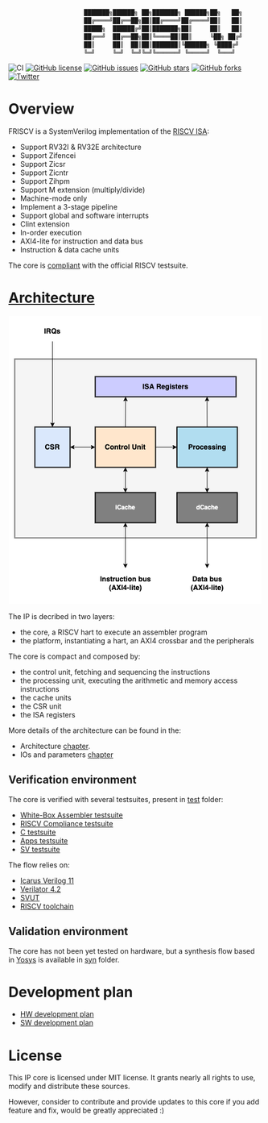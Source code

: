 
                         ███████╗██████╗ ██╗███████╗ ██████╗██╗   ██╗
                         ██╔════╝██╔══██╗██║██╔════╝██╔════╝██║   ██║
                         █████╗  ██████╔╝██║███████╗██║     ██║   ██║
                         ██╔══╝  ██╔══██╗██║╚════██║██║     ╚██╗ ██╔╝
                         ██║     ██║  ██║██║███████║╚██████╗ ╚████╔╝
                         ╚═╝     ╚═╝  ╚═╝╚═╝╚══════╝ ╚═════╝  ╚═══╝

![CI](https://github.com/dpretet/friscv/actions/workflows/ci.yaml/badge.svg?branch=master)
[![GitHub license](https://img.shields.io/github/license/dpretet/friscv)](https://github.com/dpretet/friscv/blob/master/LICENSE)
[![GitHub issues](https://img.shields.io/github/issues/dpretet/friscv)](https://github.com/dpretet/friscv/issues)
[![GitHub stars](https://img.shields.io/github/stars/dpretet/friscv)](https://github.com/dpretet/friscv/stargazers)
[![GitHub forks](https://img.shields.io/github/forks/dpretet/friscv)](https://github.com/dpretet/friscv/network)
[![Twitter](https://img.shields.io/twitter/url/https/github.com/dpretet/friscv?style=social)](https://twitter.com/intent/tweet?text=Wow:&url=https%3A%2F%2Fgithub.com%2Fdpretet%2Ffriscv)

# Overview

FRISCV is a SystemVerilog implementation of the [RISCV ISA](https://riscv.org):

- Support RV32I & RV32E architecture
- Support Zifencei
- Support Zicsr
- Support Zicntr
- Support Zihpm
- Support M extension (multiply/divide)
- Machine-mode only
- Implement a 3-stage pipeline
- Support global and software interrupts
- Clint extension
- In-order execution
- AXI4-lite for instruction and data bus
- Instruction & data cache units

The core is [compliant](./test/riscv-tests/README.md) with the official RISCV
testsuite.


# [Architecture](./doc/architecture.md)

<p align="center">
  <!--img width="100" height="100" src=""-->
  <img src="doc/assets/friscv-core-top.png">
</p>

The IP is decribed in two layers:
- the core, a RISCV hart to execute an assembler program
- the platform, instantiating a hart, an AXI4 crossbar and the peripherals

The core is compact and composed by:
- the control unit, fetching and sequencing the instructions
- the processing unit, executing the arithmetic and memory access instructions
- the cache units
- the CSR unit
- the ISA registers

More details of the architecture can be found in the:
- Architecture [chapter](./doc/architecture.md).
- IOs and parameters [chapter](./doc/ios_params.md)


## Verification environment

The core is verified with several testsuites, present in [test](./test) folder:
- [White-Box Assembler testsuite](./test/wba_testsuite/README.md)
- [RISCV Compliance testsuite](./test/riscv-tests/README.md)
- [C testsuite](./test/c_testsuite/README.md)
- [Apps testsuite](./test/apps/README.md)
- [SV testsuite](./test/sv/README.md)

 The flow relies on:

- [Icarus Verilog 11](https://github.com/steveicarus/iverilog)
- [Verilator 4.2](https://github.com/verilator)
- [SVUT](https://github.com/dpretet/svut)
- [RISCV toolchain](https://github.com/riscv-collab/riscv-gnu-toolchain)


## Validation environment

The core has not been yet tested on hardware, but a synthesis flow based in [Yosys](https://github.com/YosysHQ/yosys)
is available in [syn](./syn) folder.


# Development plan

- [HW development plan](doc/project_mgt_hw.md)
- [SW development plan](doc/project_mgt_sw.md)


# License

This IP core is licensed under MIT license. It grants nearly all rights to use,
modify and distribute these sources.

However, consider to contribute and provide updates to this core if you add
feature and fix, would be greatly appreciated :)
